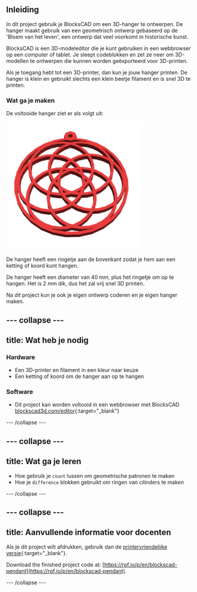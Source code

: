 ## Inleiding

In dit project gebruik je BlocksCAD om een 3D-hanger te ontwerpen. De hanger maakt gebruik van een geometrisch ontwerp gebaseerd op de 'Bloem van het leven', een ontwerp dat veel voorkomt in historische kunst.

BlocksCAD is een 3D-modeleditor die je kunt gebruiken in een webbrowser op een computer of tablet. Je sleept codeblokken en zet ze neer om 3D-modellen te ontwerpen die kunnen worden geëxporteerd voor 3D-printen.

Als je toegang hebt tot een 3D-printer, dan kun je jouw hanger printen. De hanger is klein en gebruikt slechts een klein beetje filament en is snel 3D te printen.

### Wat ga je maken

De voltooide hanger ziet er als volgt uit:

![schermafbeelding](images/pendant-finished.png)

De hanger heeft een ringetje aan de bovenkant zodat je hem aan een ketting of koord kunt hangen.

De hanger heeft een diameter van 40 mm, plus het ringetje om op te hangen. Het is 2 mm dik, dus het zal vrij snel 3D printen.

Na dit project kun je ook je eigen ontwerp coderen en je eigen hanger maken.

--- collapse ---
---
title: Wat heb je nodig
---

### Hardware

+ Een 3D-printer en filament in een kleur naar keuze
+ Een ketting of koord om de hanger aan op te hangen

### Software

+ Dit project kan worden voltooid in een webbrowser met BlocksCAD [blockscad3d.com/editor](https://www.blockscad3d.com/editor){:target="_blank"}

--- /collapse ---

--- collapse ---
---
title: Wat ga je leren
---

+ Hoe gebruik je `count` lussen om geometrische patronen te maken
+ Hoe je `difference` blokken gebruikt om ringen van cilinders te maken

--- /collapse ---

--- collapse ---
---
title: Aanvullende informatie voor docenten
---

Als je dit project wilt afdrukken, gebruik dan de [printervriendelijke versie](https://projects.raspberrypi.org/en/projects/blockscad-pendant/print){:target="_blank"}.

Download the finished project code at: [https://rpf.io/p/en/blockscad-pendant](https://rpf.io/p/en/blockscad-pendant).

--- /collapse ---
